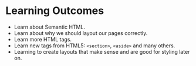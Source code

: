 # Learning Outcomes

- Learn about Semantic HTML.
- Learn about why we should layout our pages correctly.
- Learn more HTML tags.
- Learn new tags from HTML5: `<section>`, `<aside>` and many others.
- Learning to create layouts that make sense and are good for styling later on.
